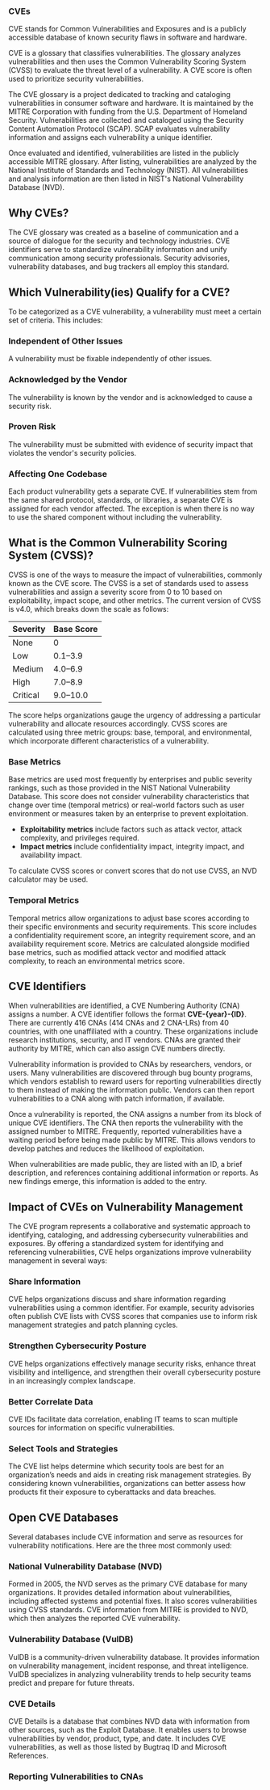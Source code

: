 ### CVEs

CVE stands for Common Vulnerabilities and Exposures and is a publicly accessible database of known security flaws in software and hardware.

CVE is a glossary that classifies vulnerabilities. The glossary analyzes vulnerabilities and then uses the Common Vulnerability Scoring System (CVSS) to evaluate the threat level of a vulnerability. A CVE score is often used to prioritize security vulnerabilities.

The CVE glossary is a project dedicated to tracking and cataloging vulnerabilities in consumer software and hardware. It is maintained by the MITRE Corporation with funding from the U.S. Department of Homeland Security. Vulnerabilities are collected and cataloged using the Security Content Automation Protocol (SCAP). SCAP evaluates vulnerability information and assigns each vulnerability a unique identifier.

Once evaluated and identified, vulnerabilities are listed in the publicly accessible MITRE glossary. After listing, vulnerabilities are analyzed by the National Institute of Standards and Technology (NIST). All vulnerabilities and analysis information are then listed in NIST's National Vulnerability Database (NVD).

## Why CVEs?

The CVE glossary was created as a baseline of communication and a source of dialogue for the security and technology industries. CVE identifiers serve to standardize vulnerability information and unify communication among security professionals. Security advisories, vulnerability databases, and bug trackers all employ this standard.

## Which Vulnerability(ies) Qualify for a CVE?

To be categorized as a CVE vulnerability, a vulnerability must meet a certain set of criteria. This includes:

### Independent of Other Issues

A vulnerability must be fixable independently of other issues.

### Acknowledged by the Vendor

The vulnerability is known by the vendor and is acknowledged to cause a security risk.

### Proven Risk

The vulnerability must be submitted with evidence of security impact that violates the vendor's security policies.

### Affecting One Codebase

Each product vulnerability gets a separate CVE. If vulnerabilities stem from the same shared protocol, standards, or libraries, a separate CVE is assigned for each vendor affected. The exception is when there is no way to use the shared component without including the vulnerability.

## What is the Common Vulnerability Scoring System (CVSS)?

CVSS is one of the ways to measure the impact of vulnerabilities, commonly known as the CVE score. The CVSS is a set of standards used to assess vulnerabilities and assign a severity score from 0 to 10 based on exploitability, impact scope, and other metrics. The current version of CVSS is v4.0, which breaks down the scale as follows:

| Severity  | Base Score |
|-----------|------------|
| None      | 0          |
| Low       | 0.1–3.9    |
| Medium    | 4.0–6.9    |
| High      | 7.0–8.9    |
| Critical  | 9.0–10.0   |

The score helps organizations gauge the urgency of addressing a particular vulnerability and allocate resources accordingly. CVSS scores are calculated using three metric groups: base, temporal, and environmental, which incorporate different characteristics of a vulnerability.

### Base Metrics

Base metrics are used most frequently by enterprises and public severity rankings, such as those provided in the NIST National Vulnerability Database. This score does not consider vulnerability characteristics that change over time (temporal metrics) or real-world factors such as user environment or measures taken by an enterprise to prevent exploitation. 

- **Exploitability metrics** include factors such as attack vector, attack complexity, and privileges required.  
- **Impact metrics** include confidentiality impact, integrity impact, and availability impact.

To calculate CVSS scores or convert scores that do not use CVSS, an NVD calculator may be used.

### Temporal Metrics

Temporal metrics allow organizations to adjust base scores according to their specific environments and security requirements. This score includes a confidentiality requirement score, an integrity requirement score, and an availability requirement score. Metrics are calculated alongside modified base metrics, such as modified attack vector and modified attack complexity, to reach an environmental metrics score.

## CVE Identifiers

When vulnerabilities are identified, a CVE Numbering Authority (CNA) assigns a number. A CVE identifier follows the format **CVE-{year}-{ID}**. There are currently 416 CNAs (414 CNAs and 2 CNA-LRs) from 40 countries, with one unaffiliated with a country. These organizations include research institutions, security, and IT vendors. CNAs are granted their authority by MITRE, which can also assign CVE numbers directly.

Vulnerability information is provided to CNAs by researchers, vendors, or users. Many vulnerabilities are discovered through bug bounty programs, which vendors establish to reward users for reporting vulnerabilities directly to them instead of making the information public. Vendors can then report vulnerabilities to a CNA along with patch information, if available.

Once a vulnerability is reported, the CNA assigns a number from its block of unique CVE identifiers. The CNA then reports the vulnerability with the assigned number to MITRE. Frequently, reported vulnerabilities have a waiting period before being made public by MITRE. This allows vendors to develop patches and reduces the likelihood of exploitation.

When vulnerabilities are made public, they are listed with an ID, a brief description, and references containing additional information or reports. As new findings emerge, this information is added to the entry.

## Impact of CVEs on Vulnerability Management

The CVE program represents a collaborative and systematic approach to identifying, cataloging, and addressing cybersecurity vulnerabilities and exposures. By offering a standardized system for identifying and referencing vulnerabilities, CVE helps organizations improve vulnerability management in several ways:

### Share Information

CVE helps organizations discuss and share information regarding vulnerabilities using a common identifier. For example, security advisories often publish CVE lists with CVSS scores that companies use to inform risk management strategies and patch planning cycles.

### Strengthen Cybersecurity Posture

CVE helps organizations effectively manage security risks, enhance threat visibility and intelligence, and strengthen their overall cybersecurity posture in an increasingly complex landscape.

### Better Correlate Data

CVE IDs facilitate data correlation, enabling IT teams to scan multiple sources for information on specific vulnerabilities.

### Select Tools and Strategies

The CVE list helps determine which security tools are best for an organization’s needs and aids in creating risk management strategies. By considering known vulnerabilities, organizations can better assess how products fit their exposure to cyberattacks and data breaches.

## Open CVE Databases

Several databases include CVE information and serve as resources for vulnerability notifications. Here are the three most commonly used:

### National Vulnerability Database (NVD)

Formed in 2005, the NVD serves as the primary CVE database for many organizations. It provides detailed information about vulnerabilities, including affected systems and potential fixes. It also scores vulnerabilities using CVSS standards. CVE information from MITRE is provided to NVD, which then analyzes the reported CVE vulnerability.

### Vulnerability Database (VulDB)

VulDB is a community-driven vulnerability database. It provides information on vulnerability management, incident response, and threat intelligence. VulDB specializes in analyzing vulnerability trends to help security teams predict and prepare for future threats.

### CVE Details

CVE Details is a database that combines NVD data with information from other sources, such as the Exploit Database. It enables users to browse vulnerabilities by vendor, product, type, and date. It includes CVE vulnerabilities, as well as those listed by Bugtraq ID and Microsoft References.

### Reporting Vulnerabilities to CNAs

